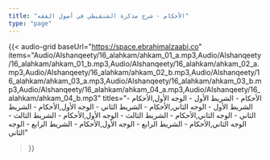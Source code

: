 ```yaml
---
title: "الأحكام - شرح مذكرة الشنقيطي في أصول الفقه"
type: "page"
---
```


{{< audio-grid 
  baseUrl="https://space.ebrahimalzaabi.co"
  items="Audio/Alshanqeety/16_alahkam/ahkam_01_a.mp3,Audio/Alshanqeety/16_alahkam/ahkam_01_b.mp3,Audio/Alshanqeety/16_alahkam/ahkam_02_a.mp3,Audio/Alshanqeety/16_alahkam/ahkam_02_b.mp3,Audio/Alshanqeety/16_alahkam/ahkam_03_a.mp3,Audio/Alshanqeety/16_alahkam/ahkam_03_b.mp3,Audio/Alshanqeety/16_alahkam/ahkam_04_a.mp3,Audio/Alshanqeety/16_alahkam/ahkam_04_b.mp3"
  titles="الأحكام - الشريط الأول - الوجه الأول,الأحكام - الشريط الأول - الوجه الثاني,الأحكام - الشريط الثاني - الوجه الأول,الأحكام - الشريط الثاني - الوجه الثاني,الأحكام - الشريط الثالث - الوجه الأول,الأحكام - الشريط الثالث - الوجه الثاني,الأحكام - الشريط الرابع - الوجه الأول,الأحكام - الشريط الرابع - الوجه الثاني"
>}} 
